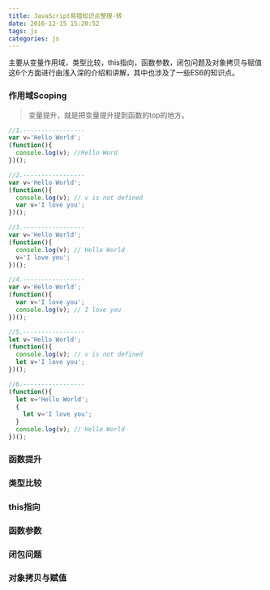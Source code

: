 ```yaml
---
title: JavaScript易错知识点整理-转
date: 2016-12-15 15:20:52
tags: js
categories: js
---
```


主要从变量作用域，类型比较，this指向，函数参数，闭包问题及对象拷贝与赋值这6个方面进行由浅入深的介绍和讲解，其中也涉及了一些ES6的知识点。

<!-- more -->

### 作用域Scoping
> 变量提升，就是把变量提升提到函数的top的地方。

```javascript
//1.-----------------
var v='Hello World';
(function(){
  console.log(v); //Hello Word
})();

//2.-----------------
var v='Hello World';
(function(){
  console.log(v); // v is not defined
  var v='I love you';
})();

//3.-----------------
var v='Hello World';
(function(){
  console.log(v); // Hello World
  v='I love you';
})();

//4.-----------------
var v='Hello World';
(function(){
  var v='I love you';
  console.log(v); // I love you
})();

//5.-----------------
let v='Hello World';
(function(){
  console.log(v); // v is not defined
  let v='I love you';
})();

//6.-----------------
(function(){
  let v='Hello World';
  {
    let v='I love you';
  }
  console.log(v); // Hello World
})();
```
### 函数提升

### 类型比较

### this指向

### 函数参数

### 闭包问题

### 对象拷贝与赋值